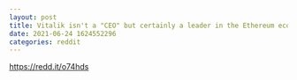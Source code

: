 ```yaml
--- 
layout: post 
title: Vitalik isn't a "CEO" but certainly a leader in the Ethereum ecosystem. What power does he actually have? 
date: 2021-06-24 1624552296 
categories: reddit 
--- 
```

https://redd.it/o74hds
